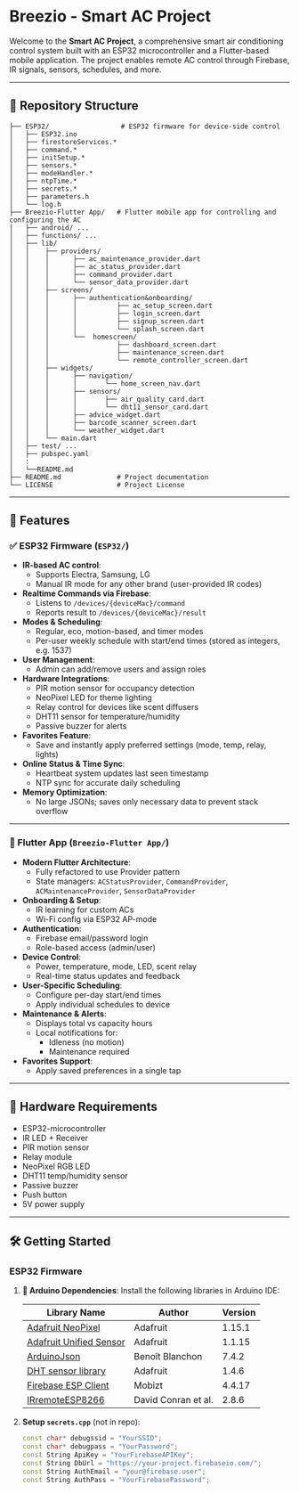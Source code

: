 # Breezio - Smart AC Project

Welcome to the **Smart AC Project**, a comprehensive smart air conditioning control system built with an ESP32 microcontroller and a Flutter-based mobile application. The project enables remote AC control through Firebase, IR signals, sensors, schedules, and more.

---

## 📁 Repository Structure
```
├── ESP32/                  # ESP32 firmware for device-side control
│   ├── ESP32.ino
│   ├── firestoreServices.*
│   ├── command.*
│   ├── initSetup.*
│   ├── sensors.*
│   ├── modeHandler.*
│   ├── ntpTime.*
│   ├── secrets.*
│   ├── parameters.h
│   └── log.h
├── Breezio-Flutter App/   # Flutter mobile app for controlling and configuring the AC
│   ├── android/ ...
│   ├── functions/ ...
│   ├── lib/
│   │    ├── providers/
│   │    │      ├── ac_maintenance_provider.dart
│   │    │      ├── ac_status_provider.dart
│   │    │      ├── command_provider.dart
│   │    │      └── sensor_data_provider.dart
│   │    ├── screens/
│   │    │      ├── authentication&onboarding/
│   │    │      │          ├── ac_setup_screen.dart
│   │    │      │          ├── login_screen.dart
│   │    │      │          ├── signup_screen.dart
│   │    │      │          └── splash_screen.dart
│   │    │      └──  homescreen/
│   │    │                 ├── dashboard_screen.dart
│   │    │                 ├── maintenance_screen.dart
│   │    │                 └── remote_controller_screen.dart
│   │    ├── widgets/
│   │    │      ├── navigation/
│   │    │      │       └── home_screen_nav.dart
│   │    │      ├── sensors/
│   │    │      │       ├── air_quality_card.dart
│   │    │      │       └── dht11_sensor_card.dart
│   │    │      ├── advice_widget.dart
│   │    │      ├── barcode_scanner_screen.dart
│   │    │      └── weather_widget.dart
│   │    └── main.dart
│   ├── test/ ...
│   ├── pubspec.yaml
│   :
│   └──README.md 
├── README.md              # Project documentation
└── LICENSE                # Project License
```

---

## 🚀 Features

### ✅ ESP32 Firmware (`ESP32/`)
- **IR-based AC control**:
  - Supports Electra, Samsung, LG
  - Manual IR mode for any other brand (user-provided IR codes)
- **Realtime Commands via Firebase**:
  - Listens to `/devices/{deviceMac}/command`
  - Reports result to `/devices/{deviceMac}/result`
- **Modes & Scheduling**:
  - Regular, eco, motion-based, and timer modes
  - Per-user weekly schedule with start/end times (stored as integers, e.g. 1537)
- **User Management**:
  - Admin can add/remove users and assign roles
- **Hardware Integrations**:
  - PIR motion sensor for occupancy detection
  - NeoPixel LED for theme lighting
  - Relay control for devices like scent diffusers
  - DHT11 sensor for temperature/humidity
  - Passive buzzer for alerts
- **Favorites Feature**:
  - Save and instantly apply preferred settings (mode, temp, relay, lights)
- **Online Status & Time Sync**:
  - Heartbeat system updates last seen timestamp
  - NTP sync for accurate daily scheduling
- **Memory Optimization**:
  - No large JSONs; saves only necessary data to prevent stack overflow

---

### 📱 Flutter App (`Breezio-Flutter App/`)
- **Modern Flutter Architecture**:
  - Fully refactored to use Provider pattern
  - State managers: `ACStatusProvider`, `CommandProvider`, `ACMaintenanceProvider`, `SensorDataProvider`
- **Onboarding & Setup**:
  - IR learning for custom ACs
  - Wi-Fi config via ESP32 AP-mode
- **Authentication**:
  - Firebase email/password login
  - Role-based access (admin/user)
- **Device Control**:
  - Power, temperature, mode, LED, scent relay
  - Real-time status updates and feedback
- **User-Specific Scheduling**:
  - Configure per-day start/end times
  - Apply individual schedules to device
- **Maintenance & Alerts**:
  - Displays total vs capacity hours
  - Local notifications for:
    - Idleness (no motion)
    - Maintenance required
- **Favorites Support**:
  - Apply saved preferences in a single tap

---

## 🔧 Hardware Requirements

- ESP32-microcontroller
- IR LED + Receiver
- PIR motion sensor
- Relay module
- NeoPixel RGB LED
- DHT11 temp/humidity sensor
- Passive buzzer
- Push button
- 5V power supply

---

## 🛠️ Getting Started

### ESP32 Firmware

1. **🧰 Arduino Dependencies**:
    Install the following libraries in Arduino IDE:

    | Library Name | Author | Version |
    |--------------|--------|---------|
    | [Adafruit NeoPixel](https://github.com/adafruit/Adafruit_NeoPixel) | Adafruit | 1.15.1 |
    | [Adafruit Unified Sensor](https://github.com/adafruit/Adafruit_Sensor) | Adafruit | 1.1.15 |
    | [ArduinoJson](https://arduinojson.org/) | Benoît Blanchon | 7.4.2 |
    | [DHT sensor library](https://github.com/adafruit/DHT-sensor-library) | Adafruit | 1.4.6 |
    | [Firebase ESP Client](https://github.com/mobizt/Firebase-ESP-Client) | Mobizt | 4.4.17 |
    | [IRremoteESP8266](https://github.com/crankyoldgit/IRremoteESP8266) | David Conran et al. | 2.8.6 |

2. **Setup `secrets.cpp`** (not in repo):

    ```cpp
    const char* debugssid = "YourSSID";
    const char* debugpass = "YourPassword";
    const String ApiKey = "YourFirebaseAPIKey";
    const String DbUrl = "https://your-project.firebaseio.com/";
    const String AuthEmail = "your@firebase.user";
    const String AuthPass = "YourFirebasePassword";
    ```
